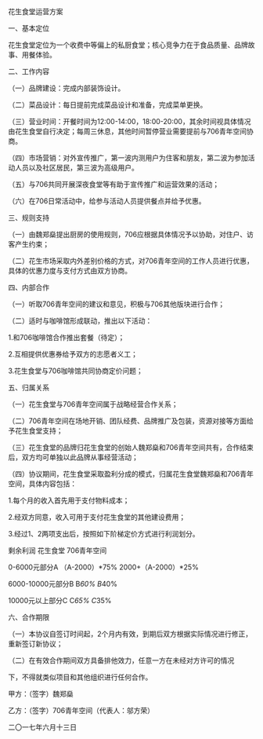 花生食堂运营方案



一、基本定位



花生食堂定位为一个收费中等偏上的私厨食堂；核心竞争力在于食品质量、品牌故事、用餐体验。



二、工作内容



（一）品牌建设：完成内部装饰设计。



（二）菜品设计：每日提前完成菜品设计和准备，完成菜单更换。



（三）营业时间：开餐时间为12:00-14:00，18:00-20:00，其余时间视具体情况由花生食堂自行决定；每周三休息，其他时间暂停营业需要提前与706青年空间协商。



（四）市场营销：对外宣传推广，第一波内测用户为住客和朋友，第二波为参加活动人员以及社区居民，第三波为高级用户。



（五）与706共同开展深夜食堂等有助于宣传推广和运营效果的活动；



（六）在706日常活动中，给参与活动人员提供餐点并给予优惠。



三、规则支持



（一）由魏郑燊提出厨房的使用规则，706应根据具体情况予以协助，对住户、访客产生约束；



（二）花生市场采取内外差别价格的方式，对706青年空间的工作人员进行优惠，具体的优惠力度与支付方式由双方协商。



四、内部合作



（一）听取706青年空间的建议和意见，积极与706其他版块进行合作；



（二）适时与咖啡馆形成联动，推出以下活动：



1.和706咖啡馆合作推出套餐（待定）；



2.互相提供优惠券给予双方的志愿者义工；



3.花生食堂与706咖啡馆共同协商定价问题；



五、归属关系



（一）花生食堂与706青年空间属于战略经营合作关系；



（二）706青年空间在场地开销、团队经费、品牌推广及包装，资源对接等方面给予花生食堂支持；



（三）花生食堂的品牌归花生食堂的创始人魏郑燊和706青年空间共有，合作结束后，双方均可单独以此品牌从事经营活动；



（四）协议期间，花生食堂采取盈利分成的模式，归属花生食堂魏郑燊和706青年空间，具体内容包括：



1.每个月的收入首先用于支付物料成本；



2.经双方同意，收入可用于支付花生食堂的其他建设费用；



3.经过1、2两项支出后，按照如下阶梯定价方式进行利润划分。



剩余利润 花生食堂 706青年空间



0-6000元部分A （A-2000）*75% 2000+（A-2000）*25%



6000-10000元部分B B*60% B*40%



10000元以上部分C C*65% C*35%



六、合作期限



（一）本协议自签订时间起，2个月内有效，到期后双方根据实际情况进行修正，重新签订新协议；



（二）在有效合作期间双方具备排他效力，任意一方在未经对方许可的情况



下，不得就类似项目和其他组织进行任何合作。



甲方：（签字）魏郑燊



乙方：（签字）706青年空间（代表人：邬方荣）



二〇一七年六月十三日








